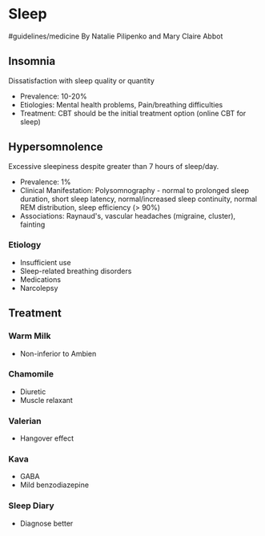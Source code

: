 # Sleep
#guidelines/medicine
By Natalie Pilipenko and Mary Claire Abbot

## Insomnia
Dissatisfaction with sleep quality or quantity

* Prevalence: 10-20%
* Etiologies: Mental health problems, Pain/breathing difficulties
* Treatment: CBT should be the initial treatment option (online CBT for sleep)

## Hypersomnolence
Excessive sleepiness despite greater than 7 hours of sleep/day.

* Prevalence: 1%
* Clinical Manifestation: Polysomnography - normal to prolonged sleep duration, short sleep latency, normal/increased sleep continuity, normal REM distribution, sleep efficiency (> 90%)
* Associations: Raynaud's, vascular headaches (migraine, cluster), fainting

### Etiology
* Insufficient use
* Sleep-related breathing disorders
* Medications
* Narcolepsy

## Treatment
### Warm Milk
* Non-inferior to Ambien
### Chamomile
* Diuretic
* Muscle relaxant
### Valerian
* Hangover effect
### Kava
* GABA
* Mild benzodiazepine
### Sleep Diary
* Diagnose better